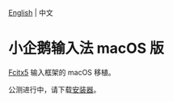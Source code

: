 [English](README.md)
|
中文

# 小企鹅输入法 macOS 版

[Fcitx5](https://github.com/fcitx/fcitx5) 输入框架的 macOS 移植。

公测进行中，请下载[安装器](https://github.com/fcitx-contrib/fcitx5-macos-installer/blob/master/README.zh-CN.md)。

